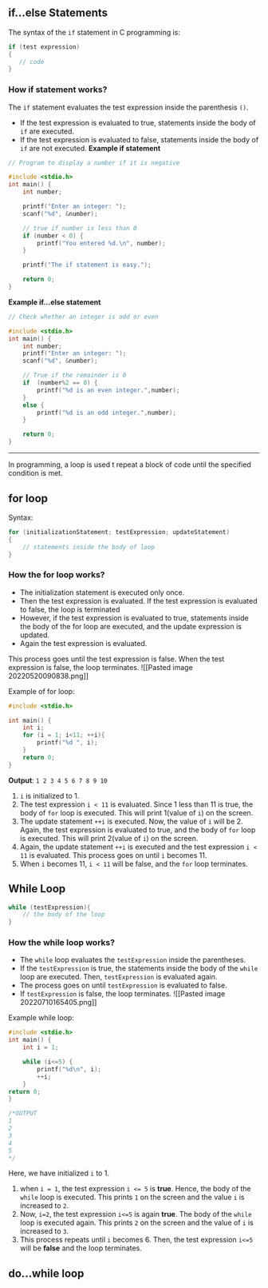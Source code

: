 ```toc
```
## if...else Statements
The syntax of the `if` statement in C programming is:
```c
if (test expression) 
{
   // code
}
```
### How if statement works?
The `if` statement evaluates the test expression inside the parenthesis `()`.
-   If the test expression is evaluated to true, statements inside the body of `if` are executed.
-   If the test expression is evaluated to false, statements inside the body of `if` are not executed.
**Example if statement**
```c
// Program to display a number if it is negative

#include <stdio.h>
int main() {
    int number;

    printf("Enter an integer: ");
    scanf("%d", &number);

    // true if number is less than 0
    if (number < 0) {
        printf("You entered %d.\n", number);
    }

    printf("The if statement is easy.");

    return 0;
}
```

**Example if...else statement**
```c
// Check whether an integer is odd or even

#include <stdio.h>
int main() {
    int number;
    printf("Enter an integer: ");
    scanf("%d", &number);

    // True if the remainder is 0
    if  (number%2 == 0) {
        printf("%d is an even integer.",number);
    }
    else {
        printf("%d is an odd integer.",number);
    }

    return 0;
}
```

---
In programming, a loop is used t repeat a block of code until the specified condition is met.

## for loop
Syntax:
```c
for (initializationStatement; testExpression; updateStatement)
{
    // statements inside the body of loop
}
```

### How the for loop works?
- The initialization statement is executed only once.
- Then the test expression is evaluated. If the test expression is evaluated to false, the loop is terminated
- However, if the test expression is evaluated to true, statements inside the body of the for loop are executed, and the update expression is updated.
- Again the test expression is evaluated.

This process goes until the test expression is false. When the test expression is false, the loop terminates.
![[Pasted image 20220520090838.png]]

Example of for loop:
```c
#include <stdio.h>

int main() {
	int i;
	for (i = 1; i<11; ++i){
		printf("%d ", i);
	}
	return 0;
}
```
**Output**: `1 2 3 4 5 6 7 8 9 10`
1. `i` is initialized to 1.
2. The test expression `i < 11` is evaluated. Since 1 less than 11 is true, the body of `for` loop is executed. This will print 1(value of `i`) on the screen.
3. The update statement `++i` is executed. Now, the value of `i` will be 2. Again, the test expression is evaluated to true, and the body of `for` loop is executed. This will print 2(value of `i`) on the screen.
4. Again, the update statement `++i` is executed and the test expression `i < 11` is evaluated. This process goes on until `i` becomes 11.
5. When `i` becomes 11, `i < 11` will be false, and the `for` loop terminates.

## While Loop
```c
while (testExpression){
	// the body of the loop
}
```

### How the while loop works?
- The `while` loop evaluates the `testExpression` inside the parentheses.
- If the `testExpression` is true, the statements inside the body of the `while` loop are executed. Then, `testExpression` is evaluated again.
- The process goes on until `testExpression` is evaluated to false.
- If `testExpression` is false, the loop terminates.
![[Pasted image 20220710165405.png]]

Example while loop:
```c
#include <stdio.h>
int main() {
	int i = 1;

	while (i<=5) {
		printf("%d\n", i);
		++i;	
	}
return 0;
}

/*OUTPUT
1
2
3
4
5
*/
```
Here, we have initialized `i` to 1.
1. when `i = 1`, the test expression `i <= 5` is **true**. Hence, the body of the `while` loop is executed. This prints `1` on the screen and the value `i` is increased to `2`.
2. Now, `i=2`, the test expression `i<=5` is again **true**. The body of the `while` loop is executed again. This prints `2` on the screen and the value of `i` is increased to `3`.
3. This process repeats until `i` becomes 6. Then, the test expression `i<=5` will be **false** and the loop terminates.

## do...while loop